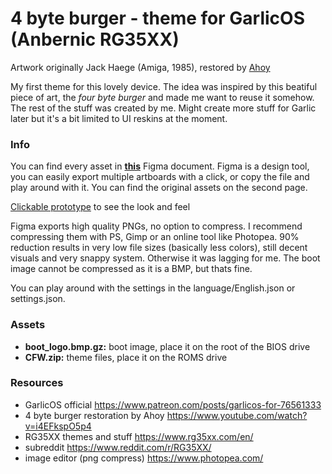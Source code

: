 # 4 byte burger - theme for GarlicOS (Anbernic RG35XX)
Artwork originally Jack Haege (Amiga, 1985), restored by [Ahoy](https://www.youtube.com/watch?v=i4EFkspO5p4)

My first theme for this lovely device. The idea was inspired by this beatiful piece of art, the *four byte burger* and made me want to reuse it somehow. The rest of the stuff was created by me. 
Might create more stuff for Garlic later but it's a bit limited to UI reskins at the moment.  


### Info

You can find every asset in [**this**](https://www.figma.com/file/BQiohG2Ppo6M1e43ptLCng/4-byte-burger---GarlicOS-theme?type=design&node-id=112%3A2997&mode=design&t=SbXIFdAbM2jWepDl-1) Figma document. Figma is a design tool, you can easily export multiple artboards with a click, or copy the file and play around with it. You can find the original assets on the second page.

[Clickable prototype](https://www.figma.com/proto/HuvDrqKj52SIWjSwNZUSnS/4-byte-burger---GarlicOS-theme-(Copy)?type=design&node-id=105-3316&t=Wto1ITMBY5g99vtd-0&scaling=scale-down&page-id=43%3A1304&starting-point-node-id=105%3A3316) to see the look and feel

Figma exports high quality PNGs, no option to compress. I recommend compressing them with PS, Gimp or an online tool like Photopea. 90% reduction results in very low file sizes (basically less colors), still decent visuals and very snappy system. Otherwise it was lagging for me. The boot image cannot be compressed as it is a BMP, but thats fine.

You can play around with the settings in the language/English.json or settings.json.


### Assets
- **boot_logo.bmp.gz:** boot image, place it on the root of the BIOS drive
- **CFW.zip:** theme files, place it on the ROMS drive


### Resources
- GarlicOS official https://www.patreon.com/posts/garlicos-for-76561333
- 4 byte burger restoration by Ahoy https://www.youtube.com/watch?v=i4EFkspO5p4
- RG35XX themes and stuff https://www.rg35xx.com/en/
- subreddit https://www.reddit.com/r/RG35XX/
- image editor (png compress) https://www.photopea.com/
